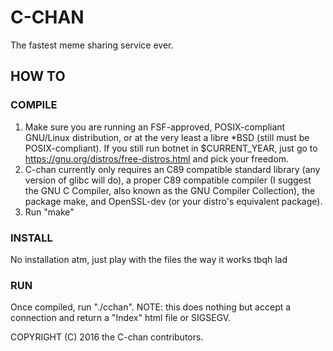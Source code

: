# C-CHAN
The fastest meme sharing service ever.

## HOW TO
### COMPILE
1. Make sure you are running an FSF-approved, POSIX-compliant GNU/Linux distribution, or at the very least a libre \*BSD (still must be POSIX-compliant). If you still run botnet in $CURRENT_YEAR, just go to <https://gnu.org/distros/free-distros.html> and pick your freedom.
2. C-chan currently only requires an C89 compatible standard library (any version of glibc will do), a proper C89 compatible compiler (I suggest the GNU C Compiler, also known as the GNU Compiler Collection), the package make, and OpenSSL-dev (or your distro's equivalent package).
3. Run "make"

### INSTALL
No installation atm, just play with the files the way it works tbqh lad

### RUN
Once compiled, run "./cchan".
NOTE: this does nothing but accept a connection and return a "Index" html file or SIGSEGV.

COPYRIGHT (C) 2016 the C-chan contributors.
